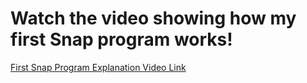 # Watch the video showing how my first Snap program works!  
[First Snap Program Explanation Video Link](https://youtu.be/YLw3IX9CHZI)  
